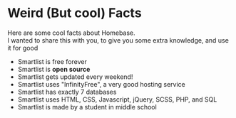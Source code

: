 # Weird \(But cool\) Facts

Here are some cool facts about Homebase.   
I wanted to share this with you, to give you some extra knowledge, and use it for good 

* Smartlist is free forever 
* Smartlist is **open source** 
* Smartlist gets updated every weekend!
* Smartlist uses "InfinityFree", a very good hosting service
* Smartlist has exactly 7 databases
* Smartlist uses HTML, CSS, Javascript, jQuery, SCSS, PHP, and SQL
* Smartlist is made by a student in middle school



